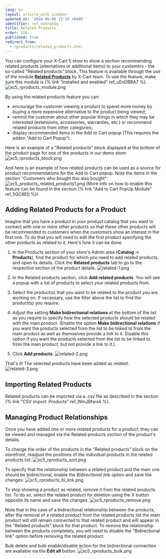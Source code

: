 ```yaml
---
lang: en
layout: article_with_sidebar
updated_at: '2018-05-08 15:10 +0400'
identifier: ref_4a5rpsQq
title: Related Products
order: 226
published: true
redirect_from:
  - /products/related_products.html
---
```

You can configure your X-Cart 5 store to show a section recommending related products (alternatives or additional items) to your customers - the so-called "Related products" block. This feature is available through the use of the module **[Related Products](https://market.x-cart.com/addons/related-products.html)** by X-Cart team. To use the feature, make sure this module is {% link "installed and enabled" ref_uEnDBBA7 %}.
![xc5_rproducts_module.png]({{site.baseurl}}/attachments/ref_4a5rpsQq/xc5_rproducts_module.png)

By using the related products feature you can: 
* encourage the customer viewing a product to spend more money by buying a more expensive alternative to the product being viewed;
* remind the customer about other popular things in which they may be interested (extensions, accessories, warranties, etc.) or recommend related products from other categories; 
* display recommended items in the Add to Cart popup (This requires the addon "Add to Cart Popup").

Here is an example of a "Related products" block displayed at the bottom of the product page for one of the products in our demo store:
![xc5_rproducts_block.png]({{site.baseurl}}/attachments/ref_4a5rpsQq/xc5_rproducts_block.png)

And here is an example of how related products can be used as a source for product recommendations for the Add to Cart popup. Note the items in the section "Customers who bought this also bought":
![xc5_products_related_products1.png]({{site.baseurl}}/attachments/ref_4a5rpsQq/xc5_products_related_products1.png)
(More info on how to enable this feature can be found in the section {% link "Add to Cart PopUp Module" ref_1iGC8Efj %})

## Adding Related Products for a Product
Imagine that you have a product in your product catalog that you want to connect with one or more other products so that these other products will be recommended to customers when the customers show an interest in the first one. To do that you will need to edit the first product specifying the other products as related to it. Here's how it can be done: 

1. In the Products section of your store's Admin area (**Catalog** -> **Products**), find the product for which you need to add related products, and open its details. Click the **Related products** tab to go to the respective section of the product details.
  ![related-1.png]({{site.baseurl}}/attachments/ref_4a5rpsQq/related-1.png)

2. In the Related products section, click **Add related products**. You will see a popup with a list of products to select your related products from.

3. Select the product(s) that you want to be related to the product you are working on. If necessary, use the filter above the list to find the product(s) you require.

4. Adjust the setting **Make bidirectional relations** at the bottom of the list as you require to specify how the selected products should be related with the main product. (Enable the option **Make bidirectional relations** if you want the products selected from the list to be linked to from the main product as well as themselves provide a link to it. Disable this option if you want the products selected from the list to be linked to from the main product, but not provide a link to it.)   

5. Click **Add products**.
  ![related-2.png]({{site.baseurl}}/attachments/ref_4a5rpsQq/related-2.png)

That's it! The selected products have been added as related.
  ![related-3.png]({{site.baseurl}}/attachments/ref_4a5rpsQq/related-3.png)

## Importing Related Products
Related products can be imported via a .csv file as described in the section {% link "CSV import: Products" ref_WmJBfwxA %}.

## Managing Product Relationships
Once you have added one or more related products for a product, they can be viewed and managed via the Related products section of the product's details. 

To change the order of the products in the "Related products" block on the storefront, readjust the positions of the individual products in the related products list:
![xc5_rproducts_sort.png]({{site.baseurl}}/attachments/ref_4a5rpsQq/xc5_rproducts_sort.png)

To specify that the relationship between a related product and the main one should be bidirectional, enable the _Bidirectional link_ option and save the changes:
![xc5_rproducts_bi_link.png]({{site.baseurl}}/attachments/ref_4a5rpsQq/xc5_rproducts_bi_link.png)

To stop showing a product as related, remove it from the related products list. To do so, select the related product for deletion using the X button opposite its name and save the changes.
![xc5_rproducts_remove.png]({{site.baseurl}}/attachments/ref_4a5rpsQq/xc5_rproducts_remove.png)

Note that in the case of a bidirectional relationship between the products, after the removal of a related product from the related products list the main product will still remain connected to that related product and will appear in the "Related products" block for that product. To remove the relationship between the products completely, you will need to disable the "Bidirectional link" option before removing the related product.

Bulk delete and bulk enable/disable action for the bidirectional connection are available via the **Edit all** button.
![xc5_rproducts_bulk.png]({{site.baseurl}}/attachments/ref_4a5rpsQq/xc5_rproducts_bulk.png)

